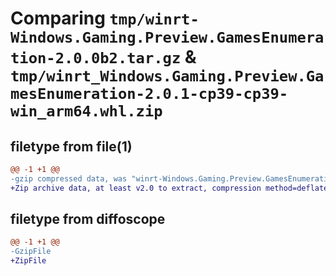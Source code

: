 # Comparing `tmp/winrt-Windows.Gaming.Preview.GamesEnumeration-2.0.0b2.tar.gz` & `tmp/winrt_Windows.Gaming.Preview.GamesEnumeration-2.0.1-cp39-cp39-win_arm64.whl.zip`

## filetype from file(1)

```diff
@@ -1 +1 @@
-gzip compressed data, was "winrt-Windows.Gaming.Preview.GamesEnumeration-2.0.0b2.tar", last modified: Sat Dec  2 18:22:29 2023, max compression
+Zip archive data, at least v2.0 to extract, compression method=deflate
```

## filetype from diffoscope

```diff
@@ -1 +1 @@
-GzipFile
+ZipFile
```

